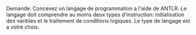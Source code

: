 Demande: Concevez un langage de programmation a l'aide de ANTLR. Le langage doit comprendre au moins deux types d'instruction: initialisation des varibles et le traitement de conditions logiques. Le type de langage est a votre choix.
